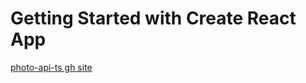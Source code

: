 # Getting Started with Create React App

[photo-api-ts gh site](https://krzysiek-u.github.io/photo-api-ts/) 